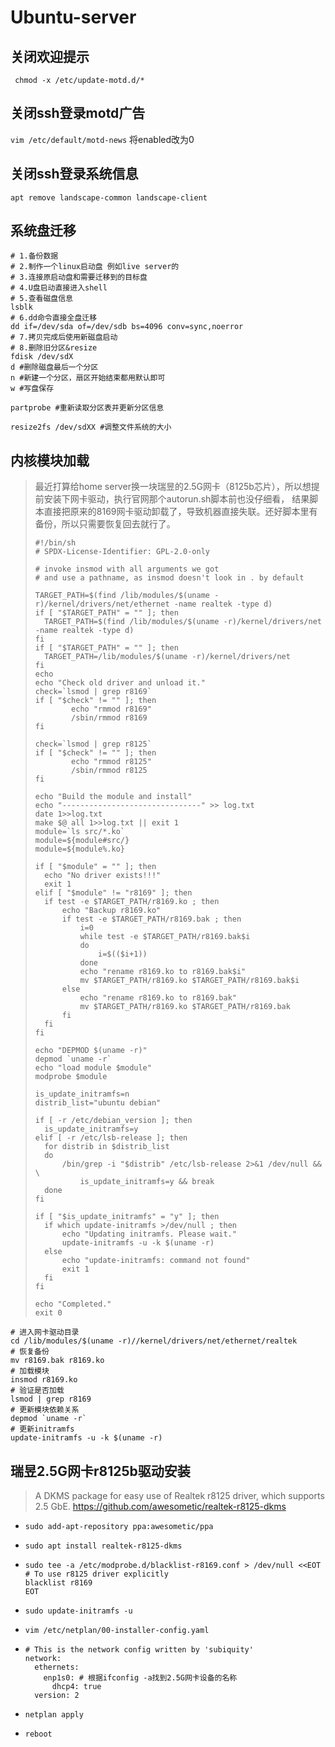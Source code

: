 # Ubuntu-server

## 关闭欢迎提示

` chmod -x /etc/update-motd.d/*`

## 关闭ssh登录motd广告

`vim /etc/default/motd-news` 将enabled改为0

## 关闭ssh登录系统信息

`apt remove landscape-common landscape-client`

## 系统盘迁移

```shell
# 1.备份数据
# 2.制作一个linux启动盘 例如live server的
# 3.连接原启动盘和需要迁移到的目标盘
# 4.U盘启动直接进入shell
# 5.查看磁盘信息
lsblk
# 6.dd命令直接全盘迁移
dd if=/dev/sda of=/dev/sdb bs=4096 conv=sync,noerror
# 7.拷贝完成后使用新磁盘启动
# 8.删除旧分区&resize
fdisk /dev/sdX
d #删除磁盘最后一个分区
n #新建一个分区，扇区开始结束都用默认即可
w #写盘保存

partprobe #重新读取分区表并更新分区信息

resize2fs /dev/sdXX #调整文件系统的大小
```

## 内核模块加载

> 最近打算给home server换一块瑞昱的2.5G网卡（8125b芯片），所以想提前安装下网卡驱动，执行官网那个autorun.sh脚本前也没仔细看，
> 结果脚本直接把原来的8169网卡驱动卸载了，导致机器直接失联。还好脚本里有备份，所以只需要恢复回去就行了。
> ```shell
> #!/bin/sh
> # SPDX-License-Identifier: GPL-2.0-only
> 
> # invoke insmod with all arguments we got
> # and use a pathname, as insmod doesn't look in . by default
> 
> TARGET_PATH=$(find /lib/modules/$(uname -r)/kernel/drivers/net/ethernet -name realtek -type d)
> if [ "$TARGET_PATH" = "" ]; then
> 	TARGET_PATH=$(find /lib/modules/$(uname -r)/kernel/drivers/net -name realtek -type d)
> fi
> if [ "$TARGET_PATH" = "" ]; then
> 	TARGET_PATH=/lib/modules/$(uname -r)/kernel/drivers/net
> fi
> echo
> echo "Check old driver and unload it."
> check=`lsmod | grep r8169`
> if [ "$check" != "" ]; then
>         echo "rmmod r8169"
>         /sbin/rmmod r8169
> fi
> 
> check=`lsmod | grep r8125`
> if [ "$check" != "" ]; then
>         echo "rmmod r8125"
>         /sbin/rmmod r8125
> fi
> 
> echo "Build the module and install"
> echo "-------------------------------" >> log.txt
> date 1>>log.txt
> make $@ all 1>>log.txt || exit 1
> module=`ls src/*.ko`
> module=${module#src/}
> module=${module%.ko}
> 
> if [ "$module" = "" ]; then
> 	echo "No driver exists!!!"
> 	exit 1
> elif [ "$module" != "r8169" ]; then
> 	if test -e $TARGET_PATH/r8169.ko ; then
> 		echo "Backup r8169.ko"
> 		if test -e $TARGET_PATH/r8169.bak ; then
> 			i=0
> 			while test -e $TARGET_PATH/r8169.bak$i
> 			do
> 				i=$(($i+1))
> 			done
> 			echo "rename r8169.ko to r8169.bak$i"
> 			mv $TARGET_PATH/r8169.ko $TARGET_PATH/r8169.bak$i
> 		else
> 			echo "rename r8169.ko to r8169.bak"
> 			mv $TARGET_PATH/r8169.ko $TARGET_PATH/r8169.bak
> 		fi
> 	fi
> fi
> 
> echo "DEPMOD $(uname -r)"
> depmod `uname -r`
> echo "load module $module"
> modprobe $module
> 
> is_update_initramfs=n
> distrib_list="ubuntu debian"
> 
> if [ -r /etc/debian_version ]; then
> 	is_update_initramfs=y
> elif [ -r /etc/lsb-release ]; then
> 	for distrib in $distrib_list
> 	do
> 		/bin/grep -i "$distrib" /etc/lsb-release 2>&1 /dev/null && \
> 			is_update_initramfs=y && break
> 	done
> fi
> 
> if [ "$is_update_initramfs" = "y" ]; then
> 	if which update-initramfs >/dev/null ; then
> 		echo "Updating initramfs. Please wait."
> 		update-initramfs -u -k $(uname -r)
> 	else
> 		echo "update-initramfs: command not found"
> 		exit 1
> 	fi
> fi
> 
> echo "Completed."
> exit 0
> ```

```shell
# 进入网卡驱动目录
cd /lib/modules/$(uname -r)//kernel/drivers/net/ethernet/realtek
# 恢复备份
mv r8169.bak r8169.ko
# 加载模块
insmod r8169.ko
# 验证是否加载
lsmod | grep r8169
# 更新模块依赖关系
depmod `uname -r`
# 更新initramfs
update-initramfs -u -k $(uname -r)
```

## 瑞昱2.5G网卡r8125b驱动安装

> A DKMS package for easy use of Realtek r8125 driver, which supports 2.5 GbE.
> https://github.com/awesometic/realtek-r8125-dkms

- `sudo add-apt-repository ppa:awesometic/ppa`

- `sudo apt install realtek-r8125-dkms`

- ```shell
  sudo tee -a /etc/modprobe.d/blacklist-r8169.conf > /dev/null <<EOT
  # To use r8125 driver explicitly
  blacklist r8169
  EOT
  ```

- `sudo update-initramfs -u`

- `vim /etc/netplan/00-installer-config.yaml`

- ```shell
  # This is the network config written by 'subiquity'
  network:
    ethernets:
      enp1s0: # 根据ifconfig -a找到2.5G网卡设备的名称
        dhcp4: true
    version: 2
  ```

- `netplan apply`

- `reboot`